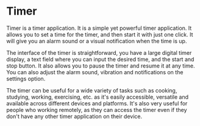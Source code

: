 # Timer
Timer is a timer application. It is a simple yet powerful timer application. It allows you to set a time for the timer, and then start it with just one click. It will give you an alarm sound or a visual notification when the time is up.

The interface of the timer is straightforward, you have a large digital timer display, a text field where you can input the desired time, and the start and stop button. It also allows you to pause the timer and resume it at any time. You can also adjust the alarm sound, vibration and notifications on the settings option.

The timer can be useful for a wide variety of tasks such as cooking, studying, working, exercising, etc. as it's easily accessible, versatile and available across different devices and platforms.
It's also very useful for people who working remotely, as they can access the timer even if they don't have any other timer application on their device.
